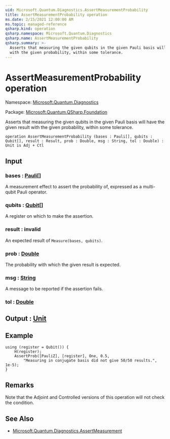 ```yaml
---
uid: Microsoft.Quantum.Diagnostics.AssertMeasurementProbability
title: AssertMeasurementProbability operation
ms.date: 2/15/2021 12:00:00 AM
ms.topic: managed-reference
qsharp.kind: operation
qsharp.namespace: Microsoft.Quantum.Diagnostics
qsharp.name: AssertMeasurementProbability
qsharp.summary: >-
  Asserts that measuring the given qubits in the given Pauli basis will have the given result
  with the given probability, within some tolerance.
---
```


# AssertMeasurementProbability operation

Namespace: [Microsoft.Quantum.Diagnostics](xref:Microsoft.Quantum.Diagnostics)

Package: [Microsoft.Quantum.QSharp.Foundation](https://nuget.org/packages/Microsoft.Quantum.QSharp.Foundation)


Asserts that measuring the given qubits in the given Pauli basis will have the given resultwith the given probability, within some tolerance.

```qsharp
operation AssertMeasurementProbability (bases : Pauli[], qubits : Qubit[], result : Result, prob : Double, msg : String, tol : Double) : Unit is Adj + Ctl
```


## Input

### bases : [Pauli](xref:microsoft.quantum.lang-ref.pauli)[]

A measurement effect to assert the probability of, expressed as amulti-qubit Pauli operator.


### qubits : [Qubit](xref:microsoft.quantum.lang-ref.qubit)[]

A register on which to make the assertion.


### result : __invalid<Result>__

An expected result of `Measure(bases, qubits)`.


### prob : [Double](xref:microsoft.quantum.lang-ref.double)

The probability with which the given result is expected.


### msg : [String](xref:microsoft.quantum.lang-ref.string)

A message to be reported if the assertion fails.


### tol : [Double](xref:microsoft.quantum.lang-ref.double)





## Output : [Unit](xref:microsoft.quantum.lang-ref.unit)



## Example

```qsharpusing (register = Qubit()) {    H(register);    AssertProb([PauliZ], [register], One, 0.5,        "Measuring in conjugate basis did not give 50/50 results.", 1e-5);}```

## Remarks

Note that the Adjoint and Controlled versions of this operation will notcheck the condition.

## See Also

- [Microsoft.Quantum.Diagnostics.AssertMeasurement](xref:Microsoft.Quantum.Diagnostics.AssertMeasurement)